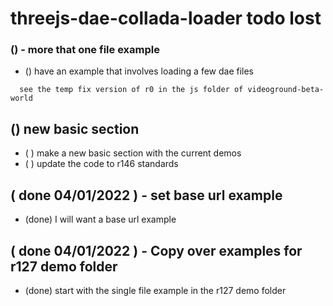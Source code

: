 # threejs-dae-collada-loader todo lost

### () - more that one file example
* () have an example that involves loading a few dae files
```
  see the temp fix version of r0 in the js folder of videoground-beta-world
```

## () new basic section
* ( ) make a new basic section with the current demos
* ( ) update the code to r146 standards

## ( done 04/01/2022 ) - set base url example
* (done) I will want a base url example

## ( done 04/01/2022 ) - Copy over examples for r127 demo folder
* (done) start with the single file example in the r127 demo folder